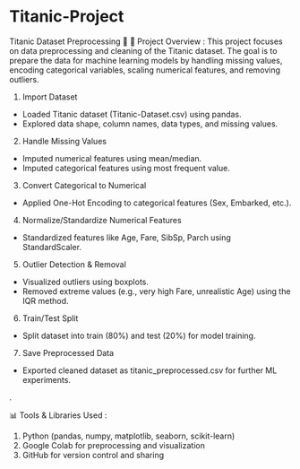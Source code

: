 # Titanic-Project
Titanic Dataset Preprocessing 🚢
📌 Project Overview : 
    This project focuses on data preprocessing and cleaning of the Titanic dataset.
    The goal is to prepare the data for machine learning models by handling missing values, encoding categorical variables, scaling             numerical features, and removing outliers.

1. Import Dataset
  * Loaded Titanic dataset (Titanic-Dataset.csv) using pandas.
  * Explored data shape, column names, data types, and missing values.

2. Handle Missing Values
  * Imputed numerical features using mean/median.
  * Imputed categorical features using most frequent value.

3. Convert Categorical to Numerical
  * Applied One-Hot Encoding to categorical features (Sex, Embarked, etc.).

4. Normalize/Standardize Numerical Features
  * Standardized features like Age, Fare, SibSp, Parch using StandardScaler.

5. Outlier Detection & Removal
  * Visualized outliers using boxplots.
  * Removed extreme values (e.g., very high Fare, unrealistic Age) using the IQR method.

6. Train/Test Split
  * Split dataset into train (80%) and test (20%) for model training.

7. Save Preprocessed Data
  * Exported cleaned dataset as titanic_preprocessed.csv for further ML experiments.

.

📊 Tools & Libraries Used :

1. Python (pandas, numpy, matplotlib, seaborn, scikit-learn)
2. Google Colab for preprocessing and visualization
3. GitHub for version control and sharing
